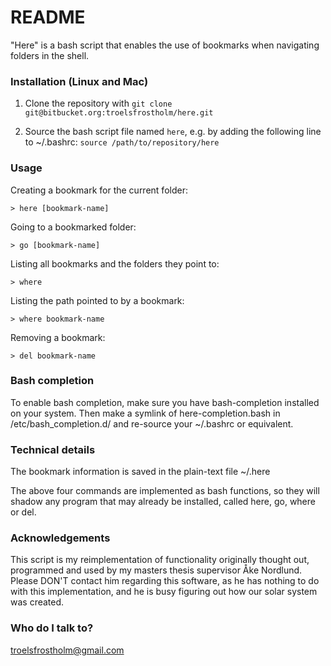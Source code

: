 # README #

"Here" is a bash script that enables the use of bookmarks when navigating folders in the shell. 

### Installation (Linux and Mac)
1. Clone the repository with `git clone git@bitbucket.org:troelsfrostholm/here.git`

2. Source the bash script file named `here`, e.g. by adding the following line to ~/.bashrc:
`source /path/to/repository/here`

### Usage
Creating a bookmark for the current folder:

`> here [bookmark-name]`

Going to a bookmarked folder:

`> go [bookmark-name]`

Listing all bookmarks and the folders they point to:

`> where`

Listing the path pointed to by a bookmark:

`> where bookmark-name`

Removing a bookmark:

`> del bookmark-name`

### Bash completion

To enable bash completion, make sure you have bash-completion installed on your system. Then make a symlink of here-completion.bash in /etc/bash_completion.d/ and re-source your ~/.bashrc or equivalent.

### Technical details

The bookmark information is saved in the plain-text file ~/.here

The above four commands are implemented as bash functions, so they will shadow any program that may already be installed, called here, go, where or del. 

### Acknowledgements
This script is my reimplementation of functionality originally thought out, programmed and used by my masters thesis supervisor Åke Nordlund. Please DON'T contact him regarding this software, as he has nothing to do with this implementation, and he is busy figuring out how our solar system was created.  

### Who do I talk to?
troelsfrostholm@gmail.com